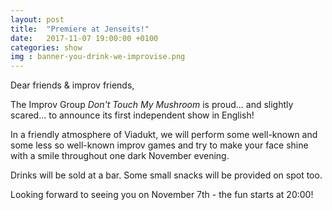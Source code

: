 ```yaml
---
layout: post
title:  "Premiere at Jenseits!"
date:   2017-11-07 19:00:00 +0100
categories: show
img : banner-you-drink-we-improvise.png
---
```

Dear friends & improv friends,

The Improv Group *Don't Touch My Mushroom* is proud... and slightly scared... to
announce its first independent show in English!
<!--more-->
In a friendly atmosphere of Viadukt, we will perform some well-known and some
less so well-known improv games and try to make your face shine with a smile
throughout one dark November evening.

Drinks will be sold at a bar. Some small snacks will be provided on spot too.

Looking forward to seeing you on November 7th - the fun starts at 20:00!
